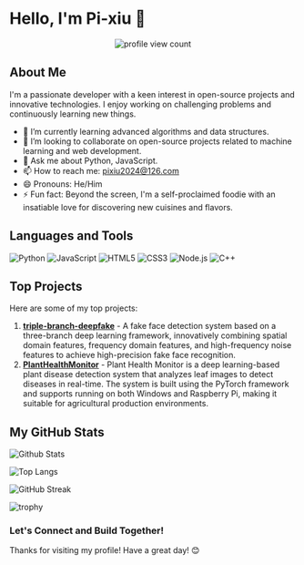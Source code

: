 # Hello, I'm Pi-xiu 👋

<p align="center">
  <img src="https://komarev.com/ghpvc/?username=zzyss-marker" alt="profile view count">
</p>

## About Me

I'm a passionate developer with a keen interest in open-source projects and innovative technologies. I enjoy working on challenging problems and continuously learning new things.

- 🌱 I’m currently learning advanced algorithms and data structures.
- 👯 I’m looking to collaborate on open-source projects related to machine learning and web development.
- 💬 Ask me about Python, JavaScript.
- 📫 How to reach me: pixiu2024@126.com
- 😄 Pronouns: He/Him
- ⚡ Fun fact: Beyond the screen, I'm a self-proclaimed foodie with an insatiable love for discovering new cuisines and flavors.

## Languages and Tools

![Python](https://img.shields.io/badge/-Python-000?&logo=python)
![JavaScript](https://img.shields.io/badge/-JavaScript-000?&logo=javascript)
![HTML5](https://img.shields.io/badge/-HTML5-000?&logo=html5)
![CSS3](https://img.shields.io/badge/-CSS3-000?&logo=css3)
![Node.js](https://img.shields.io/badge/-Node.js-000?&logo=node.js)
![C++](https://img.shields.io/badge/-C++-000?&logo=c%2B%2B)

## Top Projects

Here are some of my top projects:

1. [**triple-branch-deepfake**](https://github.com/zzyss-marker/triple-branch-deepfake.git) - A fake face detection system based on a three-branch deep learning framework, innovatively combining spatial domain features, frequency domain features, and high-frequency noise features to achieve high-precision fake face recognition.
2. [**PlantHealthMonitor**](https://github.com/zzyss-marker/PlantHealthMonitor.git) - Plant Health Monitor is a deep learning-based plant disease detection system that analyzes leaf images to detect diseases in real-time. The system is built using the PyTorch framework and supports running on both Windows and Raspberry Pi, making it suitable for agricultural production environments.

## My GitHub Stats

<!-- GitHub 统计卡片 -->
![Github Stats](https://github-readme-stats.vercel.app/api?username=zzyss-marker&show_icons=true&theme=radical&include_all_commits=true)

<!-- 语言统计 -->
![Top Langs](https://github-readme-stats.vercel.app/api/top-langs/?username=zzyss-marker&layout=compact&theme=radical&hide_border=true&cache_seconds=0)

<!-- 连续贡献统计 -->
![GitHub Streak](https://github-readme-streak-stats.herokuapp.com/?user=zzyss-marker&theme=radical&hide_border=true)

<!-- 显示奖杯 -->
![trophy](https://github-profile-trophy.vercel.app/?username=zzyss-marker&theme=radical&row=1&column=6)

### Let's Connect and Build Together!

Thanks for visiting my profile! Have a great day! 😊
